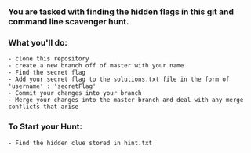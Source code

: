 ### You are tasked with finding the hidden flags in this git and command line scavenger hunt.

### What you'll do:
    - clone this repository
    - create a new branch off of master with your name
    - Find the secret flag
    - Add your secret flag to the solutions.txt file in the form of 'username' : 'secretFlag'
    - Commit your changes into your branch
    - Merge your changes into the master branch and deal with any merge conflicts that arise

### To Start your Hunt: 
    - Find the hidden clue stored in hint.txt


